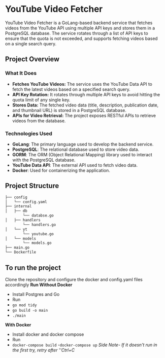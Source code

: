 
# YouTube Video Fetcher

YouTube Video Fetcher is a GoLang-based backend service that fetches videos from the YouTube API using multiple API keys and stores them in a PostgreSQL database. The service rotates through a list of API keys to ensure that the quota is not exceeded, and supports fetching videos based on a single search query.

## Project Overview

### What It Does

- **Fetches YouTube Videos:** The service uses the YouTube Data API to fetch the latest videos based on a specified search query.
- **API Key Rotation:** It rotates through multiple API keys to avoid hitting the quota limit of any single key.
- **Stores Data:** The fetched video data (title, description, publication date, and thumbnail URL) is stored in a PostgreSQL database.
- **APIs for Video Retrieval:** The project exposes RESTful APIs to retrieve videos from the database.

### Technologies Used

- **GoLang**: The primary language used to develop the backend service.
- **PostgreSQL**: The relational database used to store video data.
- **GORM**: The ORM (Object Relational Mapping) library used to interact with the PostgreSQL database.
- **YouTube Data API**: The external API used to fetch video data.
- **Docker**: Used for containerizing the application.

## Project Structure

```bash
├── config
│   └── config.yaml  
├── internal
│   ├── db           
        └── databse.go 
│   ├── handlers      
        └── handlers.go 
│   └── yt            
        └── youtube.go 
│   └── models 
        └── models.go           
├── main.go           
└── Dockerfile       
```
## To run the project
Clone the repository and configure the docker and config.yaml files accordingly
**Run Without Docker**
- Install Postgres and Go
- Run 
- `go mod tidy`
- `go build -o main`
- `./main`

**With Docker**
- Install docker and docker compose
-  Run 
- `docker-compose build`
-`docker-compose up`
 *Side Note- If it doesn't run in the first try, retry after ''Ctrl+C* 
